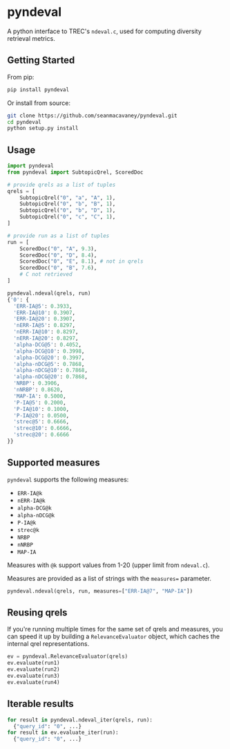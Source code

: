 # pyndeval

A python interface to TREC's `ndeval.c`, used for computing diversity retrieval metrics.

## Getting Started

From pip:

```bash
pip install pyndeval
```

Or install from source:

```bash
git clone https://github.com/seanmacavaney/pyndeval.git
cd pyndeval
python setup.py install
```

## Usage

```python
import pyndeval
from pyndeval import SubtopicQrel, ScoredDoc

# provide qrels as a list of tuples
qrels = [
    SubtopicQrel("0", "a", "A", 1),
    SubtopicQrel("0", "b", "B", 1),
    SubtopicQrel("0", "b", "D", 1),
    SubtopicQrel("0", "c", "C", 1),
]

# provide run as a list of tuples
run = [
    ScoredDoc("0", "A", 9.3),
    ScoredDoc("0", "D", 8.4),
    ScoredDoc("0", "E", 8.1), # not in qrels
    ScoredDoc("0", "B", 7.6),
    # C not retrieved
]

pyndeval.ndeval(qrels, run)
{'0': {
  'ERR-IA@5': 0.3933,
  'ERR-IA@10': 0.3907,
  'ERR-IA@20': 0.3907,
  'nERR-IA@5': 0.8297,
  'nERR-IA@10': 0.8297,
  'nERR-IA@20': 0.8297,
  'alpha-DCG@5': 0.4052,
  'alpha-DCG@10': 0.3998,
  'alpha-DCG@20': 0.3997,
  'alpha-nDCG@5': 0.7868,
  'alpha-nDCG@10': 0.7868,
  'alpha-nDCG@20': 0.7868,
  'NRBP': 0.3906,
  'nNRBP': 0.8620,
  'MAP-IA': 0.5000,
  'P-IA@5': 0.2000,
  'P-IA@10': 0.1000,
  'P-IA@20': 0.0500,
  'strec@5': 0.6666,
  'strec@10': 0.6666,
  'strec@20': 0.6666
}}
```

## Supported measures

`pyndeval` supports the following measures:

 - `ERR-IA@k`
 - `nERR-IA@k`
 - `alpha-DCG@k`
 - `alpha-nDCG@k`
 - `P-IA@k`
 - `strec@k`
 - `NRBP`
 - `nNRBP`
 - `MAP-IA`

Measures with `@k` support values from 1-20 (upper limit from `ndeval.c`).

Measures are provided as a list of strings with the `measures=` parameter.

```python
pyndeval.ndeval(qrels, run, measures=["ERR-IA@7", "MAP-IA"])
```

## Reusing qrels

If you're running multiple times for the same set of qrels and measures, you can speed it up by
building a `RelevanceEvaluator` object, which caches the internal qrel representations.

```python
ev = pyndeval.RelevanceEvaluator(qrels)
ev.evaluate(run1)
ev.evaluate(run2)
ev.evaluate(run3)
ev.evaluate(run4)
```

## Iterable results

```python
for result in pyndeval.ndeval_iter(qrels, run):
  {"query_id": "0", ...}
for result in ev.evaluate_iter(run):
  {"query_id": "0", ...}
```
